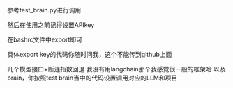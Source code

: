 参考test_brain.py进行调用

然后在使用之前记得设置APIkey

在bashrc文件中export即可

具体export key的代码你随时问我，这个不能传到github上面


几个模型接口+断连指数回退
我没有用langchain那个我感觉很一般的框架哈
以及brain，你按照test brain当中的代码设置调用对应的LLM和项目